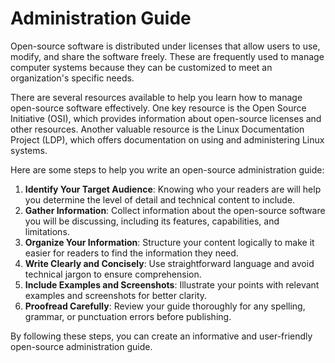 # Administration Guide

Open-source software is distributed under licenses that allow users to use, modify, and share the software freely. These are frequently used to manage computer systems because they can be customized to meet an organization's specific needs.

There are several resources available to help you learn how to manage open-source software effectively. One key resource is the Open Source Initiative (OSI), which provides information about open-source licenses and other resources. Another valuable resource is the Linux Documentation Project (LDP), which offers documentation on using and administering Linux systems.

Here are some steps to help you write an open-source administration guide:

1. **Identify Your Target Audience**: Knowing who your readers are will help you determine the level of detail and technical content to include.
2. **Gather Information**: Collect information about the open-source software you will be discussing, including its features, capabilities, and limitations.
3. **Organize Your Information**: Structure your content logically to make it easier for readers to find the information they need.
4. **Write Clearly and Concisely**: Use straightforward language and avoid technical jargon to ensure comprehension.
5. **Include Examples and Screenshots**: Illustrate your points with relevant examples and screenshots for better clarity.
6. **Proofread Carefully**: Review your guide thoroughly for any spelling, grammar, or punctuation errors before publishing.

By following these steps, you can create an informative and user-friendly open-source administration guide.
